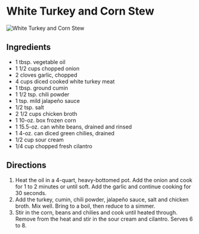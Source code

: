 # White Turkey and Corn Stew

![White Turkey and Corn Stew](white-turkey-and-corn-stew)

## Ingredients

* 1 tbsp. vegetable oil
* 1 1/2 cups chopped onion
* 2 cloves garlic, chopped
* 4 cups diced cooked white turkey meat
* 1 tbsp. ground cumin
* 1 1/2 tsp. chili powder
* 1 tsp. mild jalapeño sauce
* 1/2 tsp. salt
* 2 1/2 cups chicken broth
* 1 10-oz. box frozen corn
* 1 15.5-oz. can white beans, drained and rinsed
* 1 4-oz. can diced green chilies, drained
* 1/2 cup sour cream
* 1/4 cup chopped fresh cilantro

## Directions

1. Heat the oil in a 4-quart, heavy-bottomed pot. Add the onion and cook for 1 to 2 minutes or until soft. Add the garlic and continue cooking for 30 seconds.
2. Add the turkey, cumin, chili powder, jalapeño sauce, salt and chicken broth. Mix well. Bring to a boil, then reduce to a simmer.
3. Stir in the corn, beans and chilies and cook until heated through. Remove from the heat and stir in the sour cream and cilantro. Serves 6 to 8.
